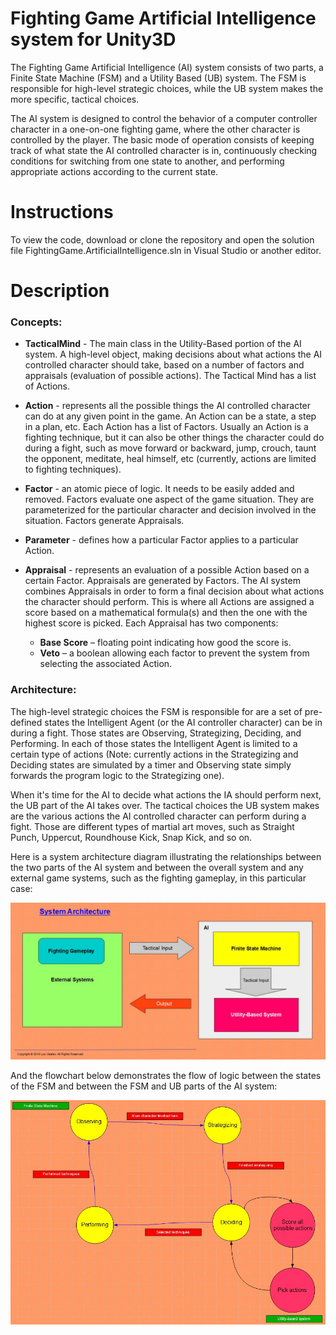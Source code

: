 # Fighting Game Artificial Intelligence system for Unity3D
The Fighting Game Artificial Intelligence (AI) system consists of two parts, a Finite State Machine (FSM)
 and a Utility Based (UB) system. The FSM is responsible for high-level strategic choices, while the UB
 system makes the more specific, tactical choices.
 
 The AI system is designed to control the behavior of a computer controller character in a one-on-one fighting game, where the other character is controlled by the player. The basic mode of operation consists of keeping track of what state the AI controlled character is in, continuously checking conditions for switching from one state to another, and performing appropriate actions according to the current state.


# Instructions

To view the code, download or clone the repository and open the solution file FightingGame.ArtificialIntelligence.sln in Visual Studio or another editor.

# Description

### Concepts:

* **TacticalMind** - The main class in the Utility-Based portion of the AI system. A high-level object, making decisions about what actions the AI controlled character should take, based on a number of factors and appraisals (evaluation of possible actions). The Tactical Mind has a list of Actions.

* **Action** - represents all the possible things the AI controlled character can do at any given point in the game.  An Action can be a state, a step in a plan, etc. Each Action has a list of Factors. Usually an Action is a fighting technique, but it can also be other things the character could do during a fight, such as move forward or backward, jump, crouch, taunt the opponent, meditate, heal himself, etc (currently, actions are limited to fighting techniques).

* **Factor** - an atomic piece of logic. It needs to be easily added and removed. Factors evaluate one aspect of the game situation. They are parameterized for the particular character and decision involved in the situation. Factors generate Appraisals.

* **Parameter** - defines how a particular Factor applies to a particular Action.

* **Appraisal** - represents an evaluation of a possible Action based on a certain Factor. Appraisals are generated by Factors. The AI system combines Appraisals in order to form a final decision about what actions the character should perform. This is where all Actions are assigned a score based on a mathematical formula(s) and then the one with the highest score is picked. Each Appraisal has two components:
  * **Base Score** – floating point indicating how good the score is.
  * **Veto** – a boolean allowing each factor to prevent the system from selecting the associated Action.
  
  
### Architecture:

The high-level strategic choices the FSM is responsible for are a set of pre-defined states the Intelligent Agent (or the AI controller character) can be in during a fight. Those states are Observing, Strategizing, Deciding, and Performing. In each of those states the Intelligent Agent is limited to a certain type of actions (Note: currently actions in the Strategizing and Deciding states are simulated by a timer and Observing state simply forwards the program logic to the Strategizing one).
  
When it's time for the AI to decide what actions the IA should perform next, the UB part of the AI takes over. The tactical choices the UB system makes are the various actions the AI controlled character can perform during a fight. Those are different types of martial art moves, such as Straight Punch, Uppercut, Roundhouse Kick, Snap Kick, and so on.

Here is a system architecture diagram illustrating the relationships between the two parts of the AI system and between the overall system and any external game systems, such as the fighting gameplay, in this particular case:

![architecture](/images/FightingGame.AI_System_Architecture.jpg)

And the flowchart below demonstrates the flow of logic between the states of the FSM and between the FSM and UB parts of the AI system:

![flowchart](/images/FightingGame.AI_System_Flowchart.jpg)
